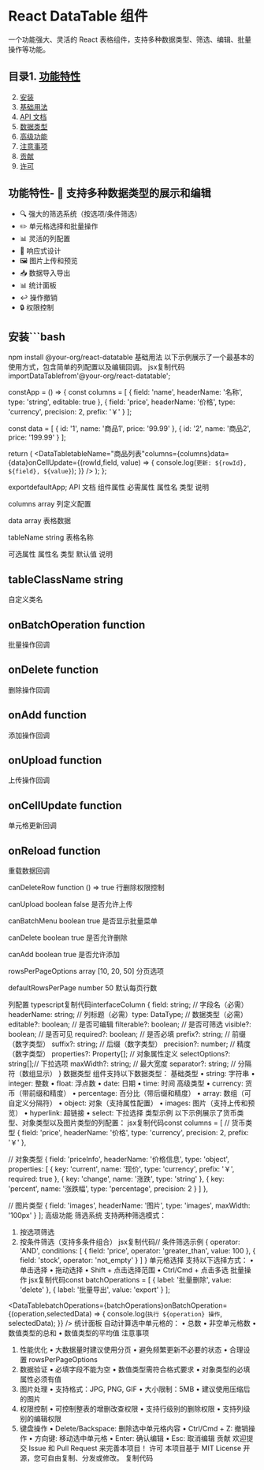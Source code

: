 # React DataTable 组件

一个功能强大、灵活的 React 表格组件，支持多种数据类型、筛选、编辑、批量操作等功能。

## 目录1. [功能特性](#功能特性)  
2. [安装](#安装)  
3. [基础用法](#基础用法)  
4. [API 文档](#api-文档)  
5. [数据类型](#数据类型)  
6. [高级功能](#高级功能)  
7. [注意事项](#注意事项)  
8. [贡献](#贡献)  
9. [许可](#许可)  

## 功能特性- 🔄 支持多种数据类型的展示和编辑  
- 🔍 强大的筛选系统（按选项/条件筛选）  
- ✏️ 单元格选择和批量操作  
- 📊 灵活的列配置  
- 📱 响应式设计  
- 🖼️ 图片上传和预览  
- 📥 数据导入导出  
- 📊 统计面板  
- ↩️ 操作撤销  
- 🔒 权限控制  

## 安装```bash
npm install @your-org/react-datatable
基础用法
以下示例展示了一个最基本的使用方式，包含简单的列配置以及编辑回调。
jsx复制代码importDataTablefrom'@your-org/react-datatable';

constApp = () => {
  const columns = [
    {
      field: 'name',
      headerName: '名称',
      type: 'string',
      editable: true
    },
    {
      field: 'price',
      headerName: '价格',
      type: 'currency',
      precision: 2,
      prefix: '￥'
    }
  ];

  const data = [
    { id: '1', name: '商品1', price: '99.99' },
    { id: '2', name: '商品2', price: '199.99' }
  ];

  return (
    <DataTabletableName="商品列表"columns={columns}data={data}onCellUpdate={(rowId,field, value) => {
        console.log(`更新: ${rowId}, ${field}, ${value}`);
      }}
    />
  );
};

exportdefaultApp;
API 文档
组件属性
必需属性
属性名
类型
说明

columns
array
列定义配置

data
array
表格数据

tableName
string
表格名称

可选属性
属性名
类型
默认值
说明

tableClassName
string
-
自定义类名

onBatchOperation
function
-
批量操作回调

onDelete
function
-
删除操作回调

onAdd
function
-
添加操作回调

onUpload
function
-
上传操作回调

onCellUpdate
function
-
单元格更新回调

onReload
function
-
重载数据回调

canDeleteRow
function
() => true
行删除权限控制

canUpload
boolean
false
是否允许上传

canBatchMenu
boolean
true
是否显示批量菜单

canDelete
boolean
true
是否允许删除

canAdd
boolean
true
是否允许添加

rowsPerPageOptions
array
[10, 20, 50]
分页选项

defaultRowsPerPage
number
50
默认每页行数

列配置
typescript复制代码interfaceColumn {
  field: string;           // 字段名（必需）headerName: string;      // 列标题（必需）type: DataType;          // 数据类型（必需）
  editable?: boolean;      // 是否可编辑
  filterable?: boolean;    // 是否可筛选
  visible?: boolean;       // 是否可见
  required?: boolean;      // 是否必填
  prefix?: string;         // 前缀（数字类型）
  suffix?: string;         // 后缀（数字类型）
  precision?: number;      // 精度（数字类型）
  properties?: Property[]; // 对象属性定义
  selectOptions?: string[];// 下拉选项
  maxWidth?: string;       // 最大宽度
  separator?: string;      // 分隔符（数组显示）
}
数据类型
组件支持以下数据类型：
基础类型
• string: 字符串
• integer: 整数
• float: 浮点数
• date: 日期
• time: 时间
高级类型
• currency: 货币（带前缀和精度）
• percentage: 百分比（带后缀和精度）
• array: 数组（可自定义分隔符）
• object: 对象（支持属性配置）
• images: 图片（支持上传和预览）
• hyperlink: 超链接
• select: 下拉选择
类型示例
以下示例展示了货币类型、对象类型以及图片类型的列配置：
jsx复制代码const columns = [
  // 货币类型
  {
    field: 'price',
    headerName: '价格',
    type: 'currency',
    precision: 2,
    prefix: '￥'
  },
  
  // 对象类型
  {
    field: 'priceInfo',
    headerName: '价格信息',
    type: 'object',
    properties: [
      { key: 'current', name: '现价', type: 'currency', prefix: '￥', required: true },
      { key: 'change', name: '涨跌', type: 'string' },
      { key: 'percent', name: '涨跌幅', type: 'percentage', precision: 2 }
    ]
  },
  
  // 图片类型
  {
    field: 'images',
    headerName: '图片',
    type: 'images',
    maxWidth: '100px'
  }
];
高级功能
筛选系统
支持两种筛选模式：
1. 按选项筛选
2. 按条件筛选（支持多条件组合）
jsx复制代码// 条件筛选示例
{
  operator: 'AND',
  conditions: [
    { field: 'price', operator: 'greater_than', value: 100 },
    { field: 'stock', operator: 'not_empty' }
  ]
}
单元格选择
支持以下选择方式：
• 单击选择
• 拖动选择
• Shift + 点击选择范围
• Ctrl/Cmd + 点击多选
批量操作
jsx复制代码const batchOperations = [
  { label: '批量删除', value: 'delete' },
  { label: '批量导出', value: 'export' }
];

<DataTablebatchOperations={batchOperations}onBatchOperation={(operation,selectedData) => {
    console.log(`执行 ${operation} 操作`, selectedData);
  }}
/>
统计面板
自动计算选中单元格的：
• 总数
• 非空单元格数
• 数值类型的总和
• 数值类型的平均值
注意事项
1. 性能优化
• 大数据量时建议使用分页
• 避免频繁更新不必要的状态
• 合理设置 rowsPerPageOptions
2. 数据验证
• 必填字段不能为空
• 数值类型需符合格式要求
• 对象类型的必填属性必须有值
3. 图片处理
• 支持格式：JPG, PNG, GIF
• 大小限制：5MB
• 建议使用压缩后的图片
4. 权限控制
• 可控制整表的增删改查权限
• 支持行级别的删除权限
• 支持列级别的编辑权限
5. 键盘操作
• Delete/Backspace: 删除选中单元格内容
• Ctrl/Cmd + Z: 撤销操作
• 方向键: 移动选中单元格
• Enter: 确认编辑
• Esc: 取消编辑
贡献
欢迎提交 Issue 和 Pull Request 来完善本项目！
许可
本项目基于 MIT License 开源，您可自由复制、分发或修改。
复制代码
